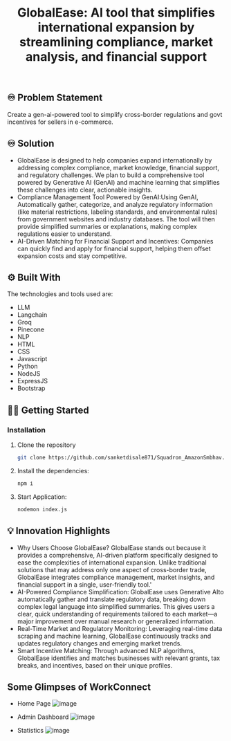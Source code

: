 <!-- PROJECT LOGO -->
<div align="center">
  <h1 align="center"><b>GlobalEase: AI tool that simplifies international expansion by 
streamlining compliance, market analysis, and financial support</b></h1>

</div>

<!-- ABOUT THE PROJECT -->
<br>

## ♾️ Problem Statement

Create a gen-ai-powered tool to simplify cross-border regulations and govt incentives for sellers in e-commerce.

## ♾️ Solution

- GlobalEase is designed to help companies expand internationally by addressing complex compliance, market knowledge, financial support, and regulatory challenges. We plan to build a comprehensive tool powered by Generative AI (GenAI) and machine learning that simplifies these challenges into clear, actionable insights.
- Compliance Management Tool Powered by GenAI:Using GenAI, Automatically gather, categorize, and analyze regulatory information (like material restrictions, labeling standards, and environmental rules) from government websites and industry databases. The tool will then provide simplified summaries or explanations, making complex regulations easier to understand.
- AI-Driven Matching for Financial Support and Incentives: Companies can quickly find and apply for financial support, helping them offset expansion costs and stay competitive.

## ⚙️ Built With

The technologies and tools used are:

- LLM
- Langchain
- Groq
- Pinecone
- NLP
- HTML
- CSS
- Javascript
- Python
- NodeJS
- ExpressJS
- Bootstrap

<!-- GETTING STARTED -->

## 🧑‍💻 Getting Started

### Installation

1. Clone the repository

   ```sh
   git clone https://github.com/sanketdisale871/Squadron_AmazonSmbhav.git
   ```

2. Install the dependencies:

   ```sh
   npm i
   ```

3. Start Application:
   ```sh
   nodemon index.js
   ```

## 💡 Innovation Highlights

- Why Users Choose GlobalEase?
  GlobalEase stands out because it provides a comprehensive, AI-driven platform specifically designed to ease the complexities of international expansion. Unlike traditional solutions that may address only one aspect of cross-border trade, GlobalEase integrates compliance management, market insights, and financial support in a single, user-friendly tool.'
- AI-Powered Compliance Simplification: GlobalEase uses Generative AIto automatically gather and translate regulatory data, breaking down complex legal language into simplified summaries. This gives users a clear, quick understanding of requirements tailored to each market—a major improvement over manual research or generalized information.
- Real-Time Market and Regulatory Monitoring: Leveraging real-time data scraping and machine learning, GlobalEase continuously tracks and updates regulatory changes and emerging market trends.
- Smart Incentive Matching: Through advanced NLP algorithms, GlobalEase identifies and matches businesses with relevant grants, tax breaks, and incentives, based on their unique profiles.

<!-- CONTRIBUTING -->

## Some Glimpses of WorkConnect

- Home Page
  ![image](https://github.com/sanketdisale871/LadleVision/assets/109368165/f0447ee6-5e35-4bfa-97d5-a4d7e4619db2)

- Admin Dashboard
  ![image](https://github.com/sanketdisale871/LadleVision/assets/109368165/17396c0d-e04d-4444-9986-9ff6eea56b00)

- Statistics
  ![image](https://github.com/sanketdisale871/LadleVision/assets/109368165/a5b8ffd1-50a2-4815-844e-fb2f24f7cf9c)
